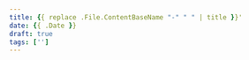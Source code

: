 ```yaml
---
title: {{ replace .File.ContentBaseName "-" " " | title }}'
date: {{ .Date }}
draft: true
tags: ['']
---
```

